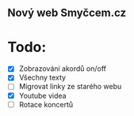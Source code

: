 ## Nový web Smyčcem.cz

# Todo:
- [x] Zobrazování akordů on/off
- [x] Všechny texty 
- [ ] Migrovat linky ze starého webu
- [x] Youtube videa
- [ ] Rotace koncertů
